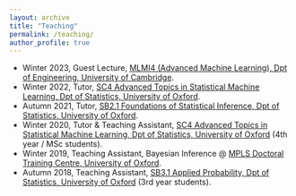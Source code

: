 ```yaml
---
layout: archive
title: "Teaching"
permalink: /teaching/
author_profile: true
---
```


- Winter 2023, Guest Lecture, [MLMI4 (Advanced Machine Learning), Dpt of Engineering, University of Cambridge](https://www.mlmi.eng.cam.ac.uk/mlmi-4-advanced-machine-learning).
- Winter 2022, Tutor, [SC4 Advanced Topics in Statistical Machine Learning, Dpt of Statistics, University of Oxford](https://www.cs.ox.ac.uk/teaching/courses/2019-2020/advml/).
- Autumn 2021, Tutor, [SB2.1 Foundations of Statistical Inference, Dpt of Statistics, University of Oxford](http://www.stats.ox.ac.uk/~sejdinov/teaching/fosi19/).
- Winter 2020, Tutor & Teaching Assistant, [SC4 Advanced Topics in Statistical Machine Learning, Dpt of Statistics, University of Oxford](https://www.cs.ox.ac.uk/teaching/courses/2019-2020/advml/) (4th year / MSc students).
- Winter 2019, Teaching Assistant, Bayesian Inference @ [MPLS Doctoral Training Centre, University of Oxford](http://www.dtc.ox.ac.uk/).
- Autumn 2018, Teaching Assistant, [SB3.1 Applied Probability, Dpt of Statistics, University of Oxford](https://www.stats.ox.ac.uk/student-resources/bammath/synopses-handbooks/part-b-synopses-2018-2019/) (3rd year students).